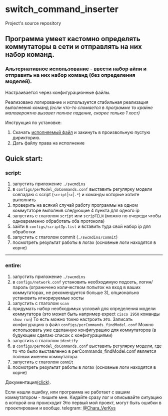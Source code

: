 # switch_command_inserter
Project's source repository


## Программа умеет кастомно определять коммутаторы в сети и отправлять на них набор команд.
### Альтернативное использование - ввести набор айпи и отправить на них набор команд (без определения моделей).
Настраивается через конфигурационные файлы.

Реализовано логирование и используется стабильная реализация выполнения команд *(если что-то сломается в программе то крайне маловероятно вызовет полное падение, скорее только 1 хост)*

Инструкция по установке: 
1. Cкачать [исполняемый файл](https://github.com/CharaVerKys/switch_command_inserter/releases/download/v0.9) и закинуть в произвольную пустую дирикторию.
2. Дать файлу права на исполнение

## Quick start:
   ### script:
1. запустить приложение `./swcmdins`
2. в `configs/perModel_doCommands.conf` выставить регулярку модели совпадаю с script (`script`|`sc`|`.*`) и команды которые хотите выполнить
3. проверить на всякий случай работу программы на одном коммутаторе выполнив следующие 4 пункта для одного ip
4. запустить с глаголом `script` или `scripTELN` (можно по очереди чтобы одновременно обработать оба протокола)
5. зайти в `configs/scriptIp.list` и вставить туда свой набор ip для обработки
6. запустить с глаголом commit (`./swcmdins/commit`)
7. посмотреть результат работы в логах (основные логи находятся в корне)
---
   ### entire:
1. запустить приложение `./swcmdins`
2. в `configs/network.conf` установить необходимую подсеть, логин/пароль (ограничено количеством попыток на вход в ваших коммутаторах, не рекомендуется больше 3), опционально установить игнорируемые хосты
3. запустить с глаголом `scan`
4. придумать набор необходимых условий для определения модели коммутатора (это может быть например expect `cisco 2950` команды `show run`)
То есть можно токно настроить это.
Записать конфигурацию в файл `configs/perCommands_findModel.conf`
Можно использовать уже сделанную конфигурацию для коммутаторов (в будующем сделаю список с конфигурациями)
5. запустить с глаголом `identify`
6. в `configs/perModel_doCommands.conf` выставить регулярку модели, где то что было выставленно в perCommands_findModel.conf является полным именем коммутатора
7. запустить с глаголом `commit`
8. посмотреть результат работы в логах (основные логи находятся в корне)

Документация[(click)](/docs/main.md).

Если нашли ошибку, или программа не работает с вашим коммутатором - пишите мне.
Кидайте сразу лог и описывайте ситуацию в которой она происходит
Это первый мой проект, могут быть ошибки в проектировани и вообще.
telegram: [@Chara_VerKys](https://t.me/Chara_VerKys)
